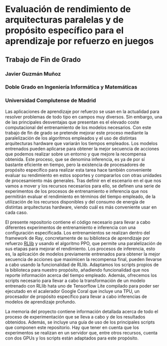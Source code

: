 # Evaluación de rendimiento de arquitecturas paralelas y de propósito específico para el aprendizaje por refuerzo en juegos
## Trabajo de Fin de Grado
### Javier Guzmán Muñoz
### Doble Grado en Ingeniería Informática y Matemáticas 
### Universidad Complutense de Madrid

Las aplicaciones de aprendizaje por refuerzo se usan en la actualidad para resolver problemas de todo tipo en campos muy diversos. Sin embargo, una de las principales desventajas que presentan es el elevado coste computacional del entrenamiento de los modelos necesarios. Con este trabajo de fin de grado se pretende mejorar este proceso mediante la paralelización de los algoritmos empleados y el uso de distintas arquitecturas hardware que variarán los tiempos empleados. Los modelos entrenados pueden aplicarse para obtener la mejor secuencia de acciones que podemos realizar sobre un entorno y que mejore la recompensa obtenida. Este proceso, que se denomina inferencia, es ya de por sí bastante eficiente en tiempo, pero la existencia de procesadores de propósito específico para realizar esta tarea hace también conveniente evaluar su rendimiento en estos soportes y compararlos con otras unidades de procesamiento más generales. Tras definir en el escenario en el que nos vamos a mover y los recursos necesarios para ello, se definen una serie de experimentos de los procesos de entrenamiento e inferencia que nos permitirán evaluar el rendimiento en términos del tiempo empleado, de la utilización de los recursos disponibles y del consumo de energía de distintas arquitecturas hardware, viendo cuál es más conveniente usar en cada caso.

El presente repositorio contiene el código necesario para llevar a cabo diferentes experimentos de entrenamiento e inferencia con una configuración especificada. Los entrenamientos se realizan dentro del framework de Ray, concretamente de su biblioteca de aprendizaje por refuerzo [RLlib](https://docs.ray.io/en/master/rllib.html) y usando el algoritmo PPO, que permite una paralelización de sus etapas para mejorar el rendimiento. Los procesos de inferencia, esto es, la aplicación de modelos previamente entrenados para obtener la mejor secuencia de acciones que maximicen la recompensa final, pueden llevarse a cabo usando la funcionalidad de RLlib. Adaptamos los scripts propios de la biblioteca para nuestro propósito, añadiendo funcionalidad que nos reporte información acerca del tiempo empleado. Además, ofrecemos los scripts necesario para llevar a cabo la transformación de un modelo entrenado con RLlib hata uno de Tensorflow Lite compilado para poder ser ejecutado en el acalerador Google Coral que incluye una TPU, un procesador de propósito específico para llevar a cabo inferencias de modelos de aprendizaje profundo. 

La memoria del proyecto contiene información detallada acerca de todo el proceso de experimentación que se lleva a cabo y de los resultados obtenidos. Además, se incluye una guía de uso de los principales scripts que componen este repositorio. Hay que tener en cuenta que los experimentos se realizan en un servidor que, entre otros recursos, cuenta con dos GPUs y los scripts están adaptados para este propósito.

